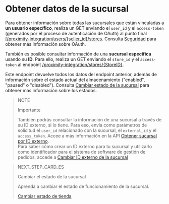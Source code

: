 # Obtener datos de la sucursal

Para obtener información sobre todas las sucursales que están vinculadas a **un usuario específico**, realiza un GET enviando el `user_id` y el `access-token` (generados por el proceso de autenticación de OAuth) al punto final [[/proximity-integration/users/{seller_id}/stores](https://www.mercadopago[FAKER][URL][DOMAIN]/developers/es/reference/mp_delivery/_proximity-integration_users_seller_id_stores/get). Consulta [Seguridad](https://www.mercadopago[FAKER][URL][DOMAIN]/developers/es/guides/security/oauth/introduction) para obtener más información sobre OAuth.

También es posible consultar información de una **sucursal específica** usando su **ID**. Para ello, realiza un GET enviando el `store_id` y el `access-token` al endpoint [/proximity-integration/stores/{StoreID}](https://www.mercadopago[FAKER][URL][DOMAIN]/developers/es/reference/mp_delivery/_proximity-integration_stores_store_id/get).

Este endpoint devuelve todos los datos del endpoint anterior, además de información sobre el estado actual del almacenamiento ("enabled", "paused" o "disabled"). Consulta [Cambiar estado de la sucursal](https://www.mercadopago[FAKER][URL][DOMAIN]/developers/es/guides/mp-delivery/print-order-receipt) para obtener más información sobre los estados.

> NOTE
>
> Importante
>
> También podrás consultar la información de una sucursal a través de su ID externo, si lo tiene. Para eso, envía como parámetros de solicitud el `user_id` relacionado con la sucursal, el `external_id` y el `access_token`. Accee a más información en la API [Obtener sucursal por ID externo](https://www.mercadopago[FAKER][URL][DOMAIN]/developers/es/reference/mp_delivery/_proximity-integration_users_SellerID_stores_external_id_ExternalID/get).
> </br>
> Para saber cómo crear un ID externo para tu sucursal y utilizarlo como identificador para el sistema de software de gestión de pedidos, accede a [Cambiar ID externo de la sucursal](https://www.mercadopago[FAKER][URL][DOMAIN]/developers/es/reference/mp_delivery/change-store-external-id)

> NEXT_STEP_CARD_ES
>
> Cambiar el estado de la sucursal
>
> Aprenda a cambiar el estado de funcionamiento de la sucursal.
>
> [Cambiar estado de tienda](https://www.mercadopago[FAKER][URL][DOMAIN]/developers/es/guias/mp-delivery/change-store-status)